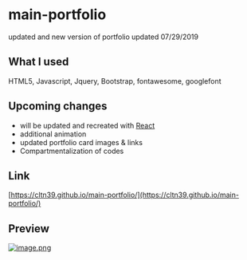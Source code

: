 # main-portfolio
updated and new version of portfolio
updated 07/29/2019

## What I used
HTML5, Javascript, Jquery, Bootstrap, fontawesome, googlefont

## Upcoming changes
- will be updated and recreated with [React](https://reactjs.org/)
- additional animation
- updated portfolio card images & links
- Compartmentalization of codes


## Link
[https://cltn39.github.io/main-portfolio/](https://cltn39.github.io/main-portfolio/)

## Preview
[![image.png](https://i.postimg.cc/G2WfBc4m/image.png)](https://cltn39.github.io/main-portfolio/)
